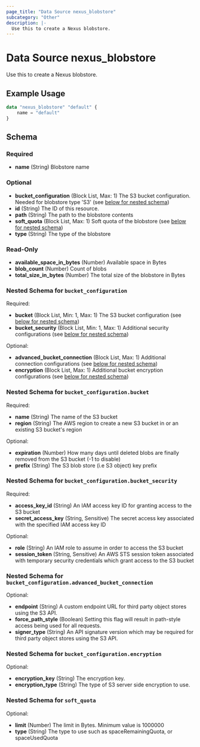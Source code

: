 ```yaml
---
page_title: "Data Source nexus_blobstore"
subcategory: "Other"
description: |-
  Use this to create a Nexus blobstore.
---
```

# Data Source nexus_blobstore
Use this to create a Nexus blobstore.
## Example Usage
```terraform
data "nexus_blobstore" "default" {
	name = "default"
}
```
<!-- schema generated by tfplugindocs -->
## Schema

### Required

- **name** (String) Blobstore name

### Optional

- **bucket_configuration** (Block List, Max: 1) The S3 bucket configuration. Needed for blobstore type 'S3' (see [below for nested schema](#nestedblock--bucket_configuration))
- **id** (String) The ID of this resource.
- **path** (String) The path to the blobstore contents
- **soft_quota** (Block List, Max: 1) Soft quota of the blobstore (see [below for nested schema](#nestedblock--soft_quota))
- **type** (String) The type of the blobstore

### Read-Only

- **available_space_in_bytes** (Number) Available space in Bytes
- **blob_count** (Number) Count of blobs
- **total_size_in_bytes** (Number) The total size of the blobstore in Bytes

<a id="nestedblock--bucket_configuration"></a>
### Nested Schema for `bucket_configuration`

Required:

- **bucket** (Block List, Min: 1, Max: 1) The S3 bucket configuration (see [below for nested schema](#nestedblock--bucket_configuration--bucket))
- **bucket_security** (Block List, Min: 1, Max: 1) Additional security configurations (see [below for nested schema](#nestedblock--bucket_configuration--bucket_security))

Optional:

- **advanced_bucket_connection** (Block List, Max: 1) Additional connection configurations (see [below for nested schema](#nestedblock--bucket_configuration--advanced_bucket_connection))
- **encryption** (Block List, Max: 1) Additional bucket encryption configurations (see [below for nested schema](#nestedblock--bucket_configuration--encryption))

<a id="nestedblock--bucket_configuration--bucket"></a>
### Nested Schema for `bucket_configuration.bucket`

Required:

- **name** (String) The name of the S3 bucket
- **region** (String) The AWS region to create a new S3 bucket in or an existing S3 bucket's region

Optional:

- **expiration** (Number) How many days until deleted blobs are finally removed from the S3 bucket (-1 to disable)
- **prefix** (String) The S3 blob store (i.e S3 object) key prefix


<a id="nestedblock--bucket_configuration--bucket_security"></a>
### Nested Schema for `bucket_configuration.bucket_security`

Required:

- **access_key_id** (String) An IAM access key ID for granting access to the S3 bucket
- **secret_access_key** (String, Sensitive) The secret access key associated with the specified IAM access key ID

Optional:

- **role** (String) An IAM role to assume in order to access the S3 bucket
- **session_token** (String, Sensitive) An AWS STS session token associated with temporary security credentials which grant access to the S3 bucket


<a id="nestedblock--bucket_configuration--advanced_bucket_connection"></a>
### Nested Schema for `bucket_configuration.advanced_bucket_connection`

Optional:

- **endpoint** (String) A custom endpoint URL for third party object stores using the S3 API.
- **force_path_style** (Boolean) Setting this flag will result in path-style access being used for all requests.
- **signer_type** (String) An API signature version which may be required for third party object stores using the S3 API.


<a id="nestedblock--bucket_configuration--encryption"></a>
### Nested Schema for `bucket_configuration.encryption`

Optional:

- **encryption_key** (String) The encryption key.
- **encryption_type** (String) The type of S3 server side encryption to use.



<a id="nestedblock--soft_quota"></a>
### Nested Schema for `soft_quota`

Optional:

- **limit** (Number) The limit in Bytes. Minimum value is 1000000
- **type** (String) The type to use such as spaceRemainingQuota, or spaceUsedQuota

